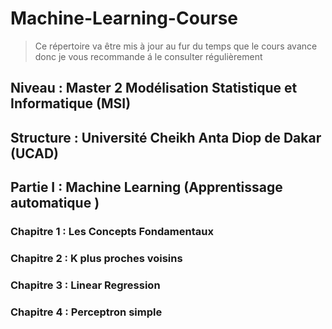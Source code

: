 # Machine-Learning-Course




> Ce répertoire va être mis à jour au fur du temps que le cours avance donc je vous recommande á le consulter régulièrement
> 





## Niveau : Master 2  Modélisation Statistique et Informatique (**MSI**)

## Structure : Université Cheikh Anta Diop de Dakar (**UCAD**)









Partie I : Machine Learning (Apprentissage automatique ) 
---------------------------------------------------------------------------------------------------------------------------------------------------------------------------------- 

### Chapitre 1 : Les Concepts Fondamentaux 

### Chapitre 2 : K plus proches voisins 

### Chapitre 3 : Linear Regression
### Chapitre 4 : Perceptron simple  
